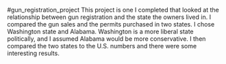 #gun_registration_project
This project is one I completed that looked at the relationship between gun registration and the state the owners lived in.
I compared the gun sales and the permits purchased in two states. I chose Washington state and Alabama. Washington is a more liberal state
politically, and I assumed Alabama would be more conservative. I then compared the two states to the U.S. numbers and there were some 
interesting results.

